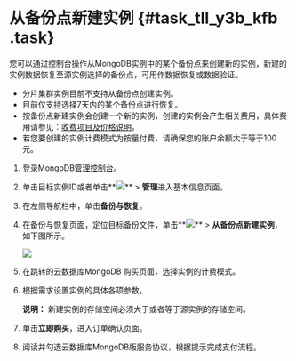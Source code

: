 # 从备份点新建实例 {#task_tll_y3b_kfb .task}

您可以通过控制台操作从MongoDB实例中的某个备份点来创建新的实例，新建的实例数据恢复至源实例选择的备份点，可用作数据恢复或数据验证。

-   分片集群实例目前不支持从备份点创建实例。
-   目前仅支持选择7天内的某个备份点进行恢复。
-   按备份点新建实例会创建一个新的实例，创建的实例会产生相关费用，具体费用请参见：[收费项目及价格说明](../cn.zh-CN/产品定价/收费项目及价格说明.md#)。
-   若您要创建的实例计费模式为按量付费，请确保您的账户余额大于等于100元。

1.   登录MongoDB[管理控制台](https://mongodb.console.aliyun.com/#/mongodb/list)。 
2.  单击目标实例ID或者单击**![](http://static-aliyun-doc.oss-cn-hangzhou.aliyuncs.com/assets/img/6689/154329870013802_zh-CN.png)** \> **管理**进入基本信息页面。 
3.   在左侧导航栏中，单击**备份与恢复**。 
4.  在备份与恢复页面，定位目标备份文件，单击**![](http://static-aliyun-doc.oss-cn-hangzhou.aliyuncs.com/assets/img/6723/154329870013851_zh-CN.png)** \> **从备份点新建实例**，如下图所示。 

    ![](http://static-aliyun-doc.oss-cn-hangzhou.aliyuncs.com/assets/img/6723/154329870013850_zh-CN.png)

5.  在跳转的云数据库MongoDB 购买页面，选择实例的计费模式。 
6.  根据需求设置实例的具体各项参数。 

    **说明：** 新建实例的存储空间必须大于或者等于源实例的存储空间。

7.  单击**立即购买**，进入订单确认页面。 
8.  阅读并勾选云数据库MongoDB版服务协议，根据提示完成支付流程。 

